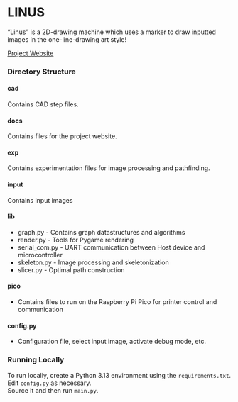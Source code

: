 # LINUS
“Linus” is a 2D-drawing machine which uses a marker to draw inputted images in the one-line-drawing art style!  
  
[Project Website](https://sidharthmrao.github.io/LINUS/index.html)  
  
### Directory Structure
#### cad
Contains CAD step files.

#### docs
Contains files for the project website.

#### exp
Contains experimentation files for image processing and pathfinding.

#### input
Contains input images

#### lib
 - graph.py - Contains graph datastructures and algorithms
 - render.py - Tools for Pygame rendering
 - serial_com.py - UART communication between Host device and microcontroller
 - skeleton.py - Image processing and skeletonization
 - slicer.py - Optimal path construction

#### pico
 - Contains files to run on the Raspberry Pi Pico for printer control and communication

#### config.py
 - Configuration file, select input image, activate debug mode, etc.

### Running Locally
To run locally, create a Python 3.13 environment using the `requirements.txt`.  
Edit `config.py` as necessary.   
Source it and then run `main.py`.